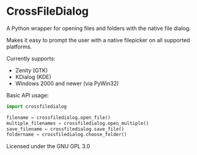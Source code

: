 CrossFileDialog
===============

A Python wrapper for opening files and folders with the native file dialog.

Makes it easy to prompt the user with a native filepicker on all supported platforms.


Currently supports:

 - Zenity (GTK)
 - KDialog (KDE)
 - Windows 2000 and newer (via PyWin32)



Basic API usage:

```python
import crossfiledialog

filename = crossfiledialog.open_file()
multiple_filenames = crossfiledialog.open_multiple()
save_filename = crossfiledialog.save_file()
foldername = crossfiledialog.choose_folder()
```

Licensed under the GNU GPL 3.0
